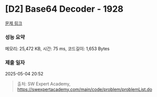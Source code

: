 # [D2] Base64 Decoder - 1928 

[문제 링크](https://swexpertacademy.com/main/code/problem/problemDetail.do?contestProbId=AV5PR4DKAG0DFAUq) 

### 성능 요약

메모리: 25,472 KB, 시간: 75 ms, 코드길이: 1,653 Bytes

### 제출 일자

2025-05-04 20:52



> 출처: SW Expert Academy, https://swexpertacademy.com/main/code/problem/problemList.do